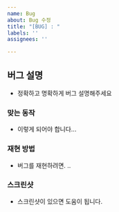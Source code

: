```yaml
---
name: Bug
about: Bug 수정
title: "[BUG] : "
labels: ''
assignees: ''

---
```


## 버그 설명
- 정확하고 명확하게 버그 설명해주세요

### 맞는 동작
- 이렇게 되어야 합니다...

### 재현 방법
- 버그를 재현하려면. .. 

### 스크린샷
- 스크린샷이 있으면 도움이 됩니다.
